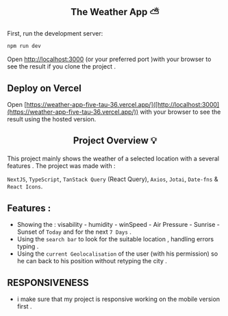 
## <p align="center">The Weather App ⛅</p>

First, run the development server:

```bash
npm run dev
```

Open [http://localhost:3000](http://localhost:3000)  (or your preferred port )with your browser to see the result if you clone the project .

## Deploy on Vercel
Open [https://weather-app-five-tau-36.vercel.app/]([http://localhost:3000](https://weather-app-five-tau-36.vercel.app/)) with your browser to see the result using the hosted version.

## <p align="center">Project Overview 💡</p>

This project mainly shows the weather of a selected location with a several features  .
The project was made with :

  `NextJS`, `TypeScript`,
  `TanStack Query` (React Query), `Axios`,
  `Jotai`, `Date-fns` & `React Icons`.

## Features : 
- Showing the : visability - humidity - winSpeed - Air Pressure - Sunrise - Sunset of `Today` and for the next `7 Days` .
- Using the `search bar` to look for the suitable location , handling errors typing .
- Using the `current Geolocalisation` of the user (with his permission) so he can back to his position without retyping the city .

## RESPONSIVENESS 
- i make sure that my project is responsive working on the mobile version first .
